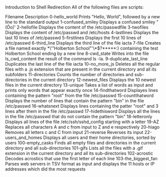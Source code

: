 Introduction to Shell Redirection
All of the following files are scripts:

Filename	Description
0-hello_world            	Prints "Hello, World", followed by a new line to the standard output
1-confused_smiley       	Displays a confused smiley "(Ôo)'
2-hellofile              	Displays the content of the /etc/passwdfile
3-twofiles	              Displays the content of /etc/passwd and /etc/hosts
4-lastlines	              Displays the last 10 lines of /etc/passwd
5-firstlines	            Displays the first 10 lines of /etc/passwd
6-third_line	            Displays the third line of the file iacta
7-file	                  Creates a file named exactly \*\\'"Holberton School"\'\\*$\?\*\*\*\*\*:) containing the test Holberton School ending by a new line
8-cwd_state	              Writes into the file ls_cwd_content the result of the command ls -la.
9-duplicate_last_line	    Duplicates the last line of the file iacta
10-no_more_js	            Deletes all the regular files with a .js extension that are present in the current directory and all its subfolders
11-directories	          Counts the number of directories and sub-directories in the current directory
12-newest_files	          Displays the 10 newest files in the current directory
13-unique	                Takes a list of words as input and prints only words that appear exactly once
14-findthatword	          Displayes lines containing the pattern "root" from the file /etc/passwd
15-countthatword	        Displays the number of lines that contain the pattern "bin" in the file /etc/passwd
16-whatsnext	            Displays lines containing the patter "root" and 3 lines after them in the file /etc/passwd
17-hidethisword	          Displays all the lines in the file /etc/passwd that do not contain the pattern "bin"
18-letteronly	            Displays all lines of the file /etc/ssh/sshd_config starting with a letter
19-AZ	                    Replaces all characters A and c from input to Z and e respectively
20-hiago	                Removes all letters c and C from input
21-reverse	              Reverses its input
22-users_and_homes	      Displays all users and their home directories, sorted by users
100-empty_casks	          Finds all empty files and directories in the current directory and all sub-directories
101-gifs	                Lists all the files with a .gif extension in the current directory and all its sub-directories
102-acrostic	            Decodes acrostics that use the first letter of each line
103-the_biggest_fan	      Parses web servers in TSV format as input and displays the 11 hosts or IP addresses which did the most requests
